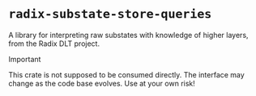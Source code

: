 # `radix-substate-store-queries`

A library for interpreting raw substates with knowledge of higher layers, from the Radix DLT project.

> [!IMPORTANT]  
> This crate is not supposed to be consumed directly. The interface may change as the code base evolves. Use at your own risk!